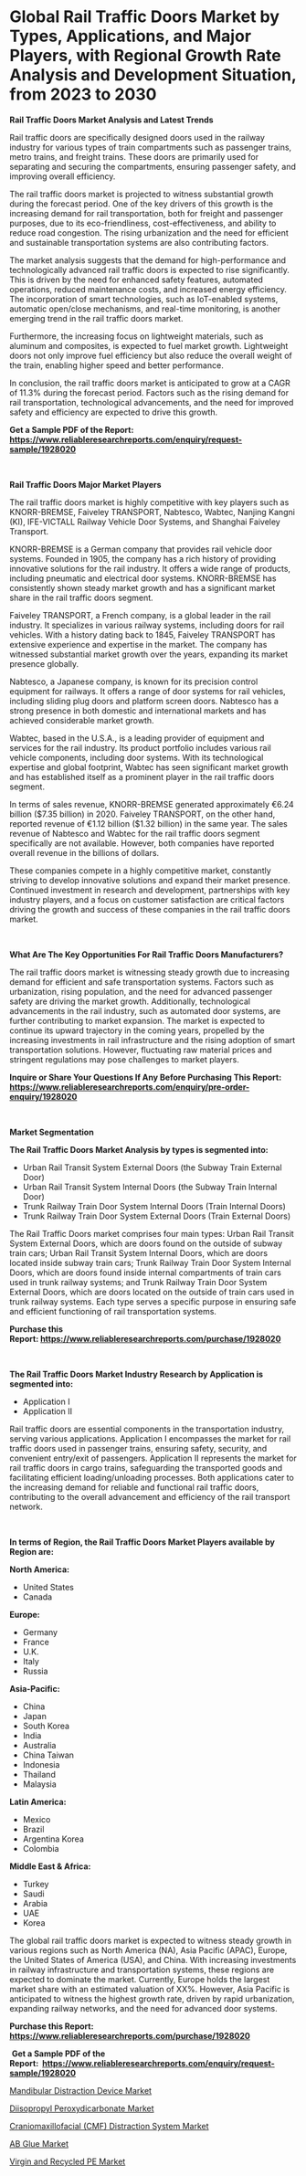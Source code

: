 <p><h1>Global Rail Traffic Doors Market by Types, Applications, and Major Players, with Regional Growth Rate Analysis and Development Situation, from 2023 to 2030</h1></p><p><strong>Rail Traffic Doors Market Analysis and Latest Trends</strong></p>
<p><p>Rail traffic doors are specifically designed doors used in the railway industry for various types of train compartments such as passenger trains, metro trains, and freight trains. These doors are primarily used for separating and securing the compartments, ensuring passenger safety, and improving overall efficiency.</p><p>The rail traffic doors market is projected to witness substantial growth during the forecast period. One of the key drivers of this growth is the increasing demand for rail transportation, both for freight and passenger purposes, due to its eco-friendliness, cost-effectiveness, and ability to reduce road congestion. The rising urbanization and the need for efficient and sustainable transportation systems are also contributing factors.</p><p>The market analysis suggests that the demand for high-performance and technologically advanced rail traffic doors is expected to rise significantly. This is driven by the need for enhanced safety features, automated operations, reduced maintenance costs, and increased energy efficiency. The incorporation of smart technologies, such as IoT-enabled systems, automatic open/close mechanisms, and real-time monitoring, is another emerging trend in the rail traffic doors market.</p><p>Furthermore, the increasing focus on lightweight materials, such as aluminum and composites, is expected to fuel market growth. Lightweight doors not only improve fuel efficiency but also reduce the overall weight of the train, enabling higher speed and better performance.</p><p>In conclusion, the rail traffic doors market is anticipated to grow at a CAGR of 11.3% during the forecast period. Factors such as the rising demand for rail transportation, technological advancements, and the need for improved safety and efficiency are expected to drive this growth.</p></p>
<p><strong>Get a Sample PDF of the Report:&nbsp; <a href="https://www.reliableresearchreports.com/enquiry/request-sample/1928020">https://www.reliableresearchreports.com/enquiry/request-sample/1928020</a></strong></p>
<p>&nbsp;</p>
<p><strong>Rail Traffic Doors Major Market Players</strong></p>
<p><p>The rail traffic doors market is highly competitive with key players such as KNORR-BREMSE, Faiveley TRANSPORT, Nabtesco, Wabtec, Nanjing Kangni (KI), IFE-VICTALL Railway Vehicle Door Systems, and Shanghai Faiveley Transport.</p><p>KNORR-BREMSE is a German company that provides rail vehicle door systems. Founded in 1905, the company has a rich history of providing innovative solutions for the rail industry. It offers a wide range of products, including pneumatic and electrical door systems. KNORR-BREMSE has consistently shown steady market growth and has a significant market share in the rail traffic doors segment.</p><p>Faiveley TRANSPORT, a French company, is a global leader in the rail industry. It specializes in various railway systems, including doors for rail vehicles. With a history dating back to 1845, Faiveley TRANSPORT has extensive experience and expertise in the market. The company has witnessed substantial market growth over the years, expanding its market presence globally.</p><p>Nabtesco, a Japanese company, is known for its precision control equipment for railways. It offers a range of door systems for rail vehicles, including sliding plug doors and platform screen doors. Nabtesco has a strong presence in both domestic and international markets and has achieved considerable market growth.</p><p>Wabtec, based in the U.S.A., is a leading provider of equipment and services for the rail industry. Its product portfolio includes various rail vehicle components, including door systems. With its technological expertise and global footprint, Wabtec has seen significant market growth and has established itself as a prominent player in the rail traffic doors segment.</p><p>In terms of sales revenue, KNORR-BREMSE generated approximately €6.24 billion ($7.35 billion) in 2020. Faiveley TRANSPORT, on the other hand, reported revenue of €1.12 billion ($1.32 billion) in the same year. The sales revenue of Nabtesco and Wabtec for the rail traffic doors segment specifically are not available. However, both companies have reported overall revenue in the billions of dollars.</p><p>These companies compete in a highly competitive market, constantly striving to develop innovative solutions and expand their market presence. Continued investment in research and development, partnerships with key industry players, and a focus on customer satisfaction are critical factors driving the growth and success of these companies in the rail traffic doors market.</p></p>
<p>&nbsp;</p>
<p><strong>What Are The Key Opportunities For Rail Traffic Doors Manufacturers?</strong></p>
<p><p>The rail traffic doors market is witnessing steady growth due to increasing demand for efficient and safe transportation systems. Factors such as urbanization, rising population, and the need for advanced passenger safety are driving the market growth. Additionally, technological advancements in the rail industry, such as automated door systems, are further contributing to market expansion. The market is expected to continue its upward trajectory in the coming years, propelled by the increasing investments in rail infrastructure and the rising adoption of smart transportation solutions. However, fluctuating raw material prices and stringent regulations may pose challenges to market players.</p></p>
<p><strong>Inquire or Share Your Questions If Any Before Purchasing This Report: <a href="https://www.reliableresearchreports.com/enquiry/pre-order-enquiry/1928020">https://www.reliableresearchreports.com/enquiry/pre-order-enquiry/1928020</a></strong></p>
<p>&nbsp;</p>
<p><strong>Market Segmentation</strong></p>
<p><strong>The Rail Traffic Doors Market Analysis by types is segmented into:</strong></p>
<p><ul><li>Urban Rail Transit System External Doors (the Subway Train External Door)</li><li>Urban Rail Transit System Internal Doors (the Subway Train Internal Door)</li><li>Trunk Railway Train Door System Internal Doors (Train Internal Doors)</li><li>Trunk Railway Train Door System External Doors (Train External Doors)</li></ul></p>
<p><p>The Rail Traffic Doors market comprises four main types: Urban Rail Transit System External Doors, which are doors found on the outside of subway train cars; Urban Rail Transit System Internal Doors, which are doors located inside subway train cars; Trunk Railway Train Door System Internal Doors, which are doors found inside internal compartments of train cars used in trunk railway systems; and Trunk Railway Train Door System External Doors, which are doors located on the outside of train cars used in trunk railway systems. Each type serves a specific purpose in ensuring safe and efficient functioning of rail transportation systems.</p></p>
<p><strong>Purchase this Report:&nbsp;<a href="https://www.reliableresearchreports.com/purchase/1928020">https://www.reliableresearchreports.com/purchase/1928020</a></strong></p>
<p>&nbsp;</p>
<p><strong>The Rail Traffic Doors Market Industry Research by Application is segmented into:</strong></p>
<p><ul><li>Application I</li><li>Application II</li></ul></p>
<p><p>Rail traffic doors are essential components in the transportation industry, serving various applications. Application I encompasses the market for rail traffic doors used in passenger trains, ensuring safety, security, and convenient entry/exit of passengers. Application II represents the market for rail traffic doors in cargo trains, safeguarding the transported goods and facilitating efficient loading/unloading processes. Both applications cater to the increasing demand for reliable and functional rail traffic doors, contributing to the overall advancement and efficiency of the rail transport network.</p></p>
<p>&nbsp;</p>
<p><strong>In terms of Region, the Rail Traffic Doors Market Players available by Region are:</strong></p>
<p>
    <p> <strong> North America: </strong>
        <ul>
            <li>United States</li>
            <li>Canada</li>
        </ul>
        </p> 
    <p> <strong> Europe: </strong>
        <ul>
            <li>Germany</li>
            <li>France</li>
            <li>U.K.</li>
            <li>Italy</li>
            <li>Russia</li>
        </ul>
        </p> 
    <p> <strong> Asia-Pacific: </strong>
        <ul>
            <li>China</li>
            <li>Japan</li>
            <li>South Korea</li>
            <li>India</li>
            <li>Australia</li>
            <li>China Taiwan</li>
            <li>Indonesia</li>
            <li>Thailand</li>
            <li>Malaysia</li>
        </ul>
        </p> 
    <p> <strong> Latin America: </strong>
        <ul>
            <li>Mexico</li>
            <li>Brazil</li>
            <li>Argentina Korea</li>
            <li>Colombia</li>
        </ul>
        </p> 
    <p> <strong> Middle East & Africa: </strong>
        <ul>
            <li>Turkey</li>
            <li>Saudi</li>
            <li>Arabia</li>
            <li>UAE</li>
            <li>Korea</li>
        </ul>
    </p>
    </p>
<p><p>The global rail traffic doors market is expected to witness steady growth in various regions such as North America (NA), Asia Pacific (APAC), Europe, the United States of America (USA), and China. With increasing investments in railway infrastructure and transportation systems, these regions are expected to dominate the market. Currently, Europe holds the largest market share with an estimated valuation of XX%. However, Asia Pacific is anticipated to witness the highest growth rate, driven by rapid urbanization, expanding railway networks, and the need for advanced door systems.</p></p>
<p><strong>Purchase this Report: <a href="https://www.reliableresearchreports.com/purchase/1928020">https://www.reliableresearchreports.com/purchase/1928020</a></strong></p>
<p>&nbsp;<strong>Get a Sample PDF of the Report:&nbsp;&nbsp;<a href="https://www.reliableresearchreports.com/enquiry/request-sample/1928020">https://www.reliableresearchreports.com/enquiry/request-sample/1928020</a></strong></p>
<p><strong></strong></p>
<p><p><a href="https://github.com/rahu1501/Market-Research-Report-List-1/blob/main/mandibular-distraction-device-market.md">Mandibular Distraction Device Market</a></p><p><a href="https://medium.com/@read.code.store/diisopropyl-peroxydicarbonate-market-report-reveals-the-latest-trends-and-growth-opportunities-of-5c6eba06e41d">Diisopropyl Peroxydicarbonate Market</a></p><p><a href="https://github.com/rahu1503/Market-Research-Report-List-1/blob/main/craniomaxillofacial-cmf-distraction-system-market.md">Craniomaxillofacial (CMF) Distraction System Market</a></p><p><a href="https://medium.com/@palm.quick.roof/ab-glue-market-furnishes-information-on-market-share-market-trends-and-market-growth-b6a32be628a2">AB Glue Market</a></p><p><a href="https://www.linkedin.com/pulse/virgin-recycled-pe-market-research-report-provides-thorough-ecdwe/">Virgin and Recycled PE Market</a></p></p>